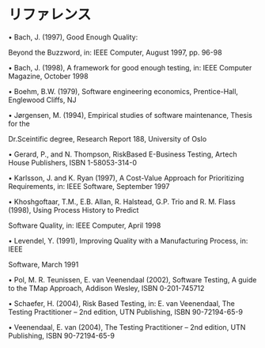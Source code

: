 # リファレンス

• Bach, J. \(1997\), Good Enough Quality:

Beyond the Buzzword, in: IEEE Computer, August 1997, pp. 96-98

• Bach, J. \(1998\), A framework for good enough testing, in: IEEE Computer Magazine, October 1998

• Boehm, B.W. \(1979\), Software engineering economics, Prentice-Hall, Englewood Cliffs, NJ

• Jørgensen, M. \(1994\), Empirical studies of software maintenance, Thesis for the 

Dr.Sceintific degree, Research Report 188, University of Oslo

• Gerard, P., and N. Thompson, RiskBased E-Business Testing, Artech House Publishers, ISBN 1-58053-314-0

• Karlsson, J. and K. Ryan \(1997\), A Cost-Value Approach for Prioritizing Requirements, in: IEEE Software, September 1997

• Khoshgoftaar, T.M., E.B. Allan, R. Halstead, G.P. Trio and R. M. Flass \(1998\), Using Process History to Predict 

Software Quality, in: IEEE Computer, April 1998

• Levendel, Y. \(1991\), Improving Quality with a Manufacturing Process, in: IEEE

Software, March 1991

• Pol, M. R. Teunissen, E. van Veenendaal \(2002\), Software Testing, A guide to the TMap Approach, Addison Wesley, ISBN 0-201-745712

• Schaefer, H. \(2004\), Risk Based Testing, in: E. van Veenendaal, The Testing Practitioner – 2nd edition, UTN Publishing, ISBN 90-72194-65-9

• Veenendaal, E. van \(2004\), The Testing Practitioner – 2nd edition, UTN Publishing, ISBN 90-72194-65-9

